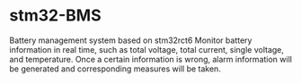 # stm32-BMS
Battery management system based on stm32rct6
  Monitor battery information in real time, such as total voltage, total current, single voltage, and temperature. Once a certain information is wrong, alarm information will be generated and corresponding measures will be taken.
